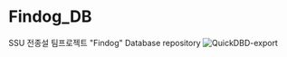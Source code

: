 # Findog_DB
SSU 전종설 팀프로젝트 "Findog" Database repository
![QuickDBD-export](https://user-images.githubusercontent.com/90605255/159751503-288d9bdd-d1ea-4cf0-a16e-99c890b52f03.png)
